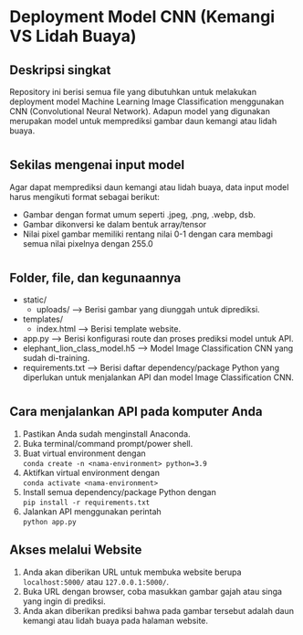 # Deployment Model CNN (Kemangi VS Lidah Buaya)

## Deskripsi singkat

Repository ini berisi semua file yang dibutuhkan untuk melakukan deployment model Machine Learning Image Classification menggunakan CNN (Convolutional Neural Network). Adapun model yang digunakan merupakan model untuk memprediksi gambar daun kemangi atau lidah buaya.

#

## Sekilas mengenai input model

Agar dapat memprediksi daun kemangi atau lidah buaya, data input model harus mengikuti format sebagai berikut:

-   Gambar dengan format umum seperti .jpeg, .png, .webp, dsb.
-   Gambar dikonversi ke dalam bentuk array/tensor
-   Nilai pixel gambar memiliki rentang nilai 0-1 dengan cara membagi semua nilai pixelnya dengan 255.0

#

## Folder, file, dan kegunaannya

-   static/
    -   uploads/ --> Berisi gambar yang diunggah untuk diprediksi.
-   templates/
    -   index.html --> Berisi template website.
-   app.py --> Berisi konfigurasi route dan proses prediksi model untuk API.
-   elephant_lion_class_model.h5 --> Model Image Classification CNN yang sudah di-training.
-   requirements.txt --> Berisi daftar dependency/package Python yang diperlukan untuk menjalankan API dan model Image Classification CNN.

#

## Cara menjalankan API pada komputer Anda

1. Pastikan Anda sudah menginstall Anaconda.
1. Buka terminal/command prompt/power shell.
1. Buat virtual environment dengan\
   `conda create -n <nama-environment> python=3.9`
1. Aktifkan virtual environment dengan\
   `conda activate <nama-environment>`
1. Install semua dependency/package Python dengan\
   `pip install -r requirements.txt`
1. Jalankan API menggunakan perintah\
   `python app.py`

## Akses melalui Website

1. Anda akan diberikan URL untuk membuka website berupa `localhost:5000/` atau `127.0.0.1:5000/`.
1. Buka URL dengan browser, coba masukkan gambar gajah atau singa yang ingin di prediksi.
1. Anda akan diberikan prediksi bahwa pada gambar tersebut adalah daun kemangi atau lidah buaya pada halaman website.
